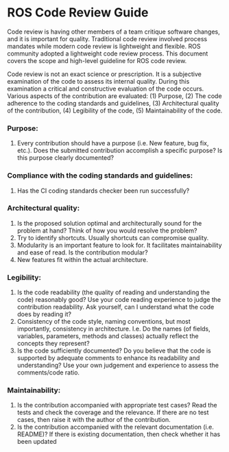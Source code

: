 # ROS Code Review Guide
Code review is having other members of a team critique software changes, and it is important for quality. Traditional code review involved process mandates while modern code review is lightweight and flexible. ROS community adopted a lightweight code review process. This document covers the scope and high-level guideline for ROS code review. 

Code review is not an exact science or prescription. It is a subjective examination of the code to assess its internal quality. During this examination a critical and constructive evaluation of the code occurs. Various aspects of the contribution are evaluated: (1) Purpose, (2) The code adherence to the coding standards and guidelines, (3) Architectural quality of the contribution, (4) Legibility of the code, (5) Maintainability of the code.
### Purpose:
1. Every contribution should have a purpose (i.e. New feature, bug fix, etc.). Does the submitted contribution accomplish a specific purpose? Is this purpose clearly documented?
### Compliance with the coding standards and guidelines:
1. Has the CI coding standards checker been run successfully?
### Architectural quality:
1. Is the proposed solution optimal and architecturally sound for the problem at hand? Think of how you would resolve the problem? 
2. Try to identify shortcuts. Usually shortcuts can compromise quality.
3. Modularity is an important feature to look for. It facilitates maintainability and ease of read. Is the contribution modular?
4. New features fit within the actual architecture.
### Legibility:
1. Is the code readability (the quality of reading and understanding the code) reasonably good? Use your code reading experience to judge the contribution readability. Ask yourself, can I understand what the code does by reading it?
2. Consistency of the code style, naming conventions, but most importantly, consistency in architecture. I.e. Do the names (of fields, variables, parameters, methods and classes) actually reflect the concepts they represent?
3. Is the code sufficiently documented? Do you believe that the code is supported by adequate comments to enhance its readability and understanding? Use your own judgement and experience to assess the comments/code ratio.
### Maintainability:
1.	Is the contribution accompanied with appropriate test cases? Read the tests and check the coverage and the relevance. If there are no test cases, then raise it with the author of the contribution.
2.	Is the contribution accompanied with the relevant documentation (i.e. README)? If there is existing documentation, then check whether it has been updated

